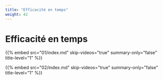 ```yaml
---
title: "Efficacité en temps"
weight: 42
---
```


# Efficacité en temps

{{% embed 
    src="01/index.md" 
    skip-videos="true" 
    summary-only="false"
    title-level="1"
    %}}

{{% embed 
    src="02/index.md" 
    skip-videos="true" 
    summary-only="false"
    title-level="1"
    %}}

